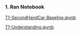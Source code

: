 ### 1. Ran Notebook

[T1-SecondHandCar-Baseline.ipynb](https://github.com/frankyangdev/DataMining-Learning/blob/main/SecondHandCarPriceForecast/T1-SecondHandCar-Baseline.ipynb)

[T1-Understanding.ipynb](https://github.com/frankyangdev/DataMining-Learning/blob/main/SecondHandCarPriceForecast/T1-Understanding.ipynb)
